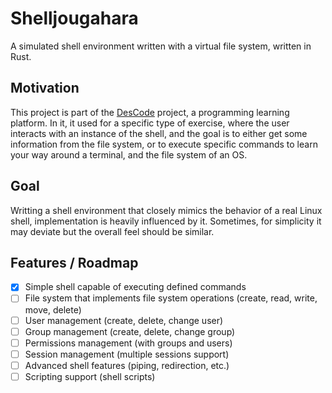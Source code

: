 # Shelljougahara

A simulated shell environment written with a virtual file system, written in Rust.

## Motivation

This project is part of the [DesCode](https://github.com/desforgehub/DesCode) project, a programming
learning platform. In it, it used for a specific type of exercise, where the user interacts with an
instance of the shell, and the goal is to either get some information from the file system, or to
execute specific commands to learn your way around a terminal, and the file system of an OS.

## Goal

Writting a shell environment that closely mimics the behavior of a real Linux shell, implementation
is heavily influenced by it. Sometimes, for simplicity it may deviate but the overall feel should be
similar.

## Features / Roadmap

- [x] Simple shell capable of executing defined commands
- [ ] File system that implements file system operations (create, read, write, move, delete)
- [ ] User management (create, delete, change user)
- [ ] Group management (create, delete, change group)
- [ ] Permissions management (with groups and users)
- [ ] Session management (multiple sessions support)
- [ ] Advanced shell features (piping, redirection, etc.)
- [ ] Scripting support (shell scripts)
